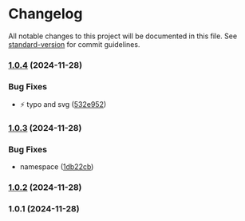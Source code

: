 # Changelog

All notable changes to this project will be documented in this file. See [standard-version](https://github.com/conventional-changelog/standard-version) for commit guidelines.

### [1.0.4](https://github.com/HayoDev/about-us/compare/v1.0.3...v1.0.4) (2024-11-28)


### Bug Fixes

* :zap: typo and svg ([532e952](https://github.com/HayoDev/about-us/commit/532e95293a3810db87f7b42322f8a3d311374c92))

### [1.0.3](https://github.com/HayoDev/about-us/compare/v1.0.2...v1.0.3) (2024-11-28)


### Bug Fixes

* namespace ([1db22cb](https://github.com/HayoDev/about-us/commit/1db22cbd96f5916af64370d6836b905d6cf07946))

### [1.0.2](https://github.com/HayoDev/about-us/compare/v1.0.1...v1.0.2) (2024-11-28)

### 1.0.1 (2024-11-28)
